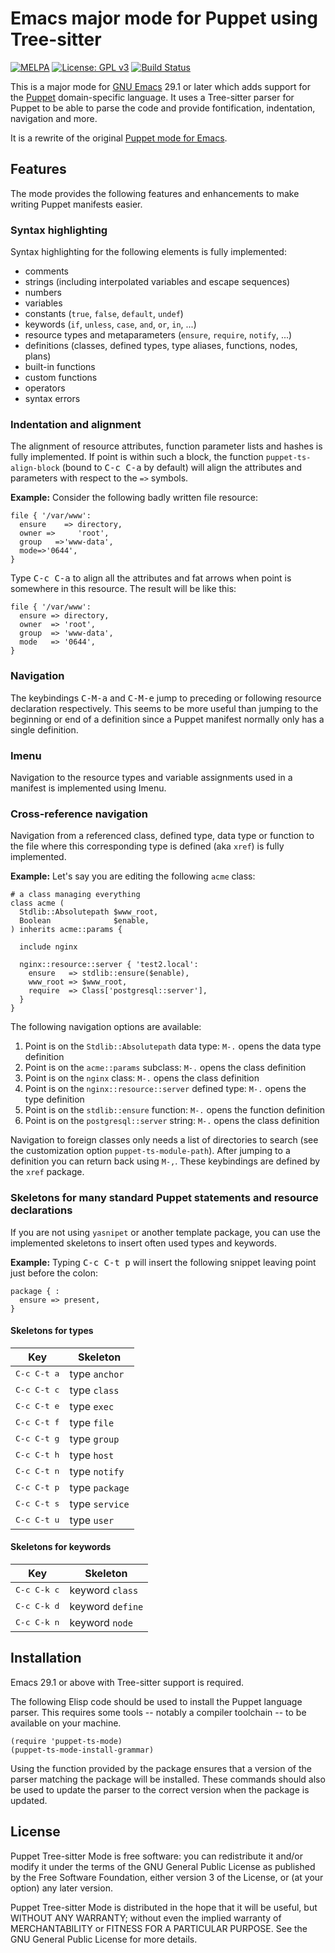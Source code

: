 # Emacs major mode for Puppet using Tree-sitter

[![MELPA](https://melpa.org/packages/puppet-ts-mode-badge.svg)](https://melpa.org/#/puppet-ts-mode)
[![License: GPL v3](https://img.shields.io/badge/License-GPLv3-blue.svg)](https://www.gnu.org/licenses/gpl-3.0)
[![Build Status](https://github.com/smoeding/puppet-ts-mode/actions/workflows/CI.yaml/badge.svg)](https://github.com/smoeding/puppet-ts-mode/actions/workflows/CI.yaml)

This is a major mode for [GNU Emacs](https://www.gnu.org/software/emacs/) 29.1 or later which adds support for the [Puppet](https://www.puppet.com) domain-specific language. It uses a Tree-sitter parser for Puppet to be able to parse the code and provide fontification, indentation, navigation and more.

It is a rewrite of the original [Puppet mode for Emacs](https://github.com/voxpupuli/puppet-mode).

## Features

The mode provides the following features and enhancements to make writing Puppet manifests easier.

### Syntax highlighting

Syntax highlighting for the following elements is fully implemented:

- comments
- strings (including interpolated variables and escape sequences)
- numbers
- variables
- constants (`true`, `false`, `default`, `undef`)
- keywords (`if`, `unless`, `case`, `and`, `or`, `in`, ...)
- resource types and metaparameters (`ensure`, `require`, `notify`, ...)
- definitions (classes, defined types, type aliases, functions, nodes, plans)
- built-in functions
- custom functions
- operators
- syntax errors

### Indentation and alignment

The alignment of resource attributes, function parameter lists and hashes is fully implemented. If point is within such a block, the function `puppet-ts-align-block` (bound to <kbd>C-c C-a</kbd> by default) will align the attributes and parameters with respect to the `=>` symbols.

**Example:** Consider the following badly written file resource:

``` puppet
file { '/var/www':
  ensure    => directory,
  owner =>     'root',
  group   =>'www-data',
  mode=>'0644',
}
```

Type <kbd>C-c C-a</kbd> to align all the attributes and fat arrows when point is somewhere in this resource. The result will be like this:

``` puppet
file { '/var/www':
  ensure => directory,
  owner  => 'root',
  group  => 'www-data',
  mode   => '0644',
}
```

### Navigation

The keybindings <kbd>C-M-a</kbd> and <kbd>C-M-e</kbd> jump to preceding or following resource declaration respectively. This seems to be more useful than jumping to the beginning or end of a definition since a Puppet manifest normally only has a single definition.

### Imenu

Navigation to the resource types and variable assignments used in a manifest is implemented using Imenu.

### Cross-reference navigation

Navigation from a referenced class, defined type, data type or function to the file where this corresponding type is defined (aka `xref`) is fully implemented.

**Example:** Let's say you are editing the following `acme` class:

``` puppet
# a class managing everything
class acme (
  Stdlib::Absolutepath $www_root,
  Boolean              $enable,
) inherits acme::params {

  include nginx

  nginx::resource::server { 'test2.local':
    ensure   => stdlib::ensure($enable),
    www_root => $www_root,
    require  => Class['postgresql::server'],
  }
}
```

The following navigation options are available:

1. Point is on the `Stdlib::Absolutepath` data type: `M-.` opens the data type definition
1. Point is on the `acme::params` subclass: `M-.` opens the class definition
1. Point is on the `nginx` class: `M-.` opens the class definition
1. Point is on the `nginx::resource::server` defined type: `M-.` opens the type definition
1. Point is on the `stdlib::ensure` function: `M-.` opens the function definition
1. Point is on the `postgresql::server` string: `M-.` opens the class definition

Navigation to foreign classes only needs a list of directories to search (see the customization option `puppet-ts-module-path`). After jumping to a definition you can return back using `M-,`. These keybindings are defined by the `xref` package.

### Skeletons for many standard Puppet statements and resource declarations

If you are not using `yasnipet` or another template package, you can use the implemented skeletons to insert often used types and keywords.

**Example:** Typing <kbd>C-c C-t p</kbd> will insert the following snippet leaving point just before the colon:

``` puppet
package { :
  ensure => present,
}
```

#### Skeletons for types

Key                  | Skeleton
---------------------|---------------
<kbd>C-c C-t a</kbd> | type `anchor`
<kbd>C-c C-t c</kbd> | type `class`
<kbd>C-c C-t e</kbd> | type `exec`
<kbd>C-c C-t f</kbd> | type `file`
<kbd>C-c C-t g</kbd> | type `group`
<kbd>C-c C-t h</kbd> | type `host`
<kbd>C-c C-t n</kbd> | type `notify`
<kbd>C-c C-t p</kbd> | type `package`
<kbd>C-c C-t s</kbd> | type `service`
<kbd>C-c C-t u</kbd> | type `user`

#### Skeletons for keywords

Key                  | Skeleton
---------------------|-------------------
<kbd>C-c C-k c</kbd> | keyword `class`
<kbd>C-c C-k d</kbd> | keyword `define`
<kbd>C-c C-k n</kbd> | keyword `node`

## Installation

Emacs 29.1 or above with Tree-sitter support is required.

The following Elisp code should be used to install the Puppet language parser.  This requires some tools -- notably a compiler toolchain -- to be available on your machine.

```elisp
(require 'puppet-ts-mode)
(puppet-ts-mode-install-grammar)
```

Using the function provided by the package ensures that a version of the parser matching the package will be installed. These commands should also be used to update the parser to the correct version when the package is updated.

## License

Puppet Tree-sitter Mode is free software: you can redistribute it and/or modify it under the terms of the GNU General Public License as published by the Free Software Foundation, either version 3 of the License, or (at your option) any later version.

Puppet Tree-sitter Mode is distributed in the hope that it will be useful, but WITHOUT ANY WARRANTY; without even the implied warranty of MERCHANTABILITY or FITNESS FOR A PARTICULAR PURPOSE.  See the GNU General Public License for more details.
